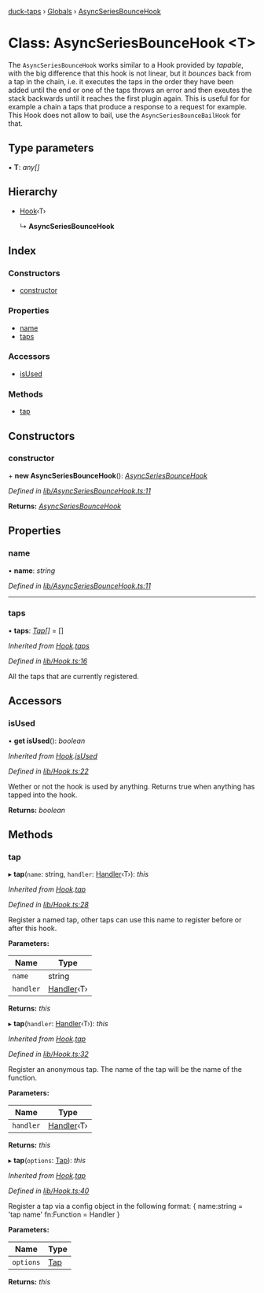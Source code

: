 [duck-taps](../README.md) › [Globals](../globals.md) › [AsyncSeriesBounceHook](asyncseriesbouncehook.md)

# Class: AsyncSeriesBounceHook <**T**>

The `AsyncSeriesBounceHook` works similar to a Hook provided by *tapable*, with the big difference that this hook is not linear,
but it *bounces* back from a tap in the chain, i.e. it executes the taps in the order they have been added until the end or one of the taps throws an error and then exeutes the stack backwards until it reaches the first plugin again.
This is useful for for example a chain a taps that produce a response to a request for example.
This Hook does not allow to bail, use the `AsyncSeriesBounceBailHook` for that.

## Type parameters

▪ **T**: *any[]*

## Hierarchy

* [Hook](hook.md)‹T›

  ↳ **AsyncSeriesBounceHook**

## Index

### Constructors

* [constructor](asyncseriesbouncehook.md#constructor)

### Properties

* [name](asyncseriesbouncehook.md#name)
* [taps](asyncseriesbouncehook.md#taps)

### Accessors

* [isUsed](asyncseriesbouncehook.md#isused)

### Methods

* [tap](asyncseriesbouncehook.md#tap)

## Constructors

###  constructor

\+ **new AsyncSeriesBounceHook**(): *[AsyncSeriesBounceHook](asyncseriesbouncehook.md)*

*Defined in [lib/AsyncSeriesBounceHook.ts:11](https://github.com/JonasKruckenberg/duck-taps/blob/a577125/lib/AsyncSeriesBounceHook.ts#L11)*

**Returns:** *[AsyncSeriesBounceHook](asyncseriesbouncehook.md)*

## Properties

###  name

• **name**: *string*

*Defined in [lib/AsyncSeriesBounceHook.ts:11](https://github.com/JonasKruckenberg/duck-taps/blob/a577125/lib/AsyncSeriesBounceHook.ts#L11)*

___

###  taps

• **taps**: *[Tap](../interfaces/tap.md)[]* = []

*Inherited from [Hook](hook.md).[taps](hook.md#taps)*

*Defined in [lib/Hook.ts:16](https://github.com/JonasKruckenberg/duck-taps/blob/a577125/lib/Hook.ts#L16)*

All the taps that are currently registered.

## Accessors

###  isUsed

• **get isUsed**(): *boolean*

*Inherited from [Hook](hook.md).[isUsed](hook.md#isused)*

*Defined in [lib/Hook.ts:22](https://github.com/JonasKruckenberg/duck-taps/blob/a577125/lib/Hook.ts#L22)*

Wether or not the hook is used by anything.
Returns true when anything has tapped into the hook.

**Returns:** *boolean*

## Methods

###  tap

▸ **tap**(`name`: string, `handler`: [Handler](../globals.md#handler)‹T›): *this*

*Inherited from [Hook](hook.md).[tap](hook.md#tap)*

*Defined in [lib/Hook.ts:28](https://github.com/JonasKruckenberg/duck-taps/blob/a577125/lib/Hook.ts#L28)*

Register a named tap, other taps can use this name to register before or after this hook.

**Parameters:**

Name | Type |
------ | ------ |
`name` | string |
`handler` | [Handler](../globals.md#handler)‹T› |

**Returns:** *this*

▸ **tap**(`handler`: [Handler](../globals.md#handler)‹T›): *this*

*Inherited from [Hook](hook.md).[tap](hook.md#tap)*

*Defined in [lib/Hook.ts:32](https://github.com/JonasKruckenberg/duck-taps/blob/a577125/lib/Hook.ts#L32)*

Register an anonymous tap. The name of the tap will be the name of the function.

**Parameters:**

Name | Type |
------ | ------ |
`handler` | [Handler](../globals.md#handler)‹T› |

**Returns:** *this*

▸ **tap**(`options`: [Tap](../interfaces/tap.md)): *this*

*Inherited from [Hook](hook.md).[tap](hook.md#tap)*

*Defined in [lib/Hook.ts:40](https://github.com/JonasKruckenberg/duck-taps/blob/a577125/lib/Hook.ts#L40)*

Register a tap via a config object in the following format:
{
 name:string = 'tap name'
 fn:Function = Handler
}

**Parameters:**

Name | Type |
------ | ------ |
`options` | [Tap](../interfaces/tap.md) |

**Returns:** *this*
